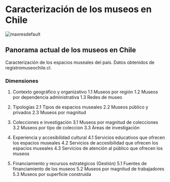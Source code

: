 # Caracterización de los museos en Chile

![maxresdefault](https://github.com/Isidoramunoz/dnoweb-fin/assets/141790888/fdfcd1f1-f1bd-4ae7-a2b0-97dd44785d27)  

## Panorama actual de los museos en Chile
Caracterización de los espacios museales del país. Datos obtenidos de registromuseochile.cl.

### Dimensiones
1. Contexto geográfico y organizativo
     1.1 Museos por región
     1.2 Museos por dependencia administrativa
     1.3 Redes de museo

2. Tipologías
     2.1 Tipos de espacios museales
     2.2 Museos público y privados
     2.3 Museos por magnitud

3. Colecciones e investigación 
     3.1 Museos por magnitud de colecciones
     3.2 Museos por tipo de coleccion 
     3.3 Áreas de investigación
   
4. Experiencia y accesibilidad cultural
     4.1 Servicios educativos que ofrecen los espacios museales
     4.2 Servicios de accesibilidad que ofrecen los espacios museales
     4.3 Servicios de atención al público que ofrecen los museos

5. Financiamiento y recursos estratégicos (Gestión)
    5.1 Fuentes de financiamiento de los museos
    5.2 Museos por magnitud de trabajadores
    5.3 Museos por superficie construida


